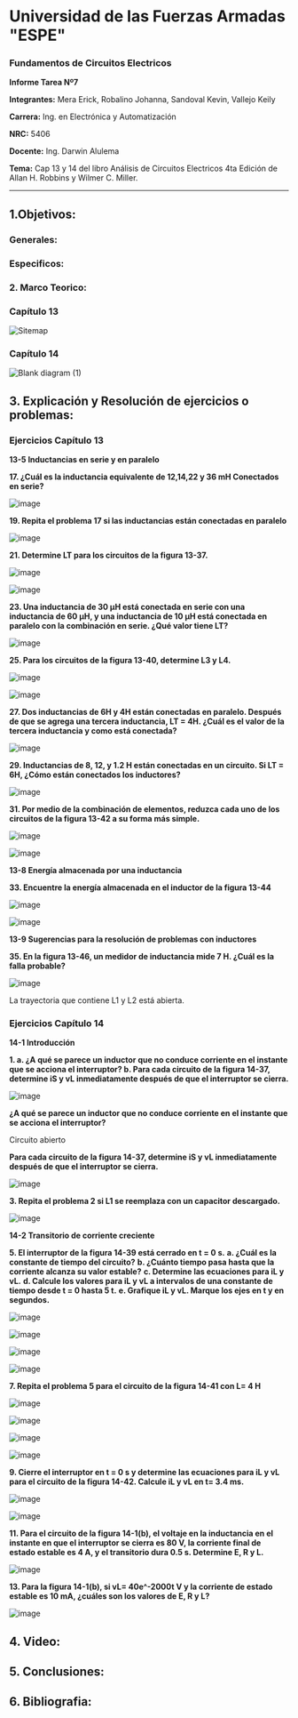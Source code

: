 # Universidad de las Fuerzas Armadas "ESPE"

### Fundamentos de Circuitos Electricos 

**Informe Tarea Nº7**

**Integrantes:** Mera Erick, Robalino Johanna, Sandoval Kevin, Vallejo Keily 

**Carrera:** Ing. en Electrónica y Automatización 

**NRC:** 5406 

**Docente:** Ing. Darwin Alulema

**Tema:**  Cap 13 y 14 del libro Análisis de Circuitos Electricos 4ta Edición de Allan H. Robbins y Wilmer C. Miller.

--------------------------------------------------------------------------------------------------------------------------------------------------------------------
## 1.Objetivos: 

### Generales:

### Especificos: 

### 2. Marco Teorico: 

### Capítulo 13

![Sitemap](https://user-images.githubusercontent.com/84594486/129947665-24ab8498-11ab-4340-ad15-54745036b1ff.jpg)

### Capítulo 14

![Blank diagram (1)](https://user-images.githubusercontent.com/84588860/129835771-ef5ea7fa-5ab2-4313-9705-81e86dc4d333.png)

## 3. Explicación y Resolución de ejercicios o problemas: 

### Ejercicios Capítulo 13

**13-5 Inductancias en serie y en paralelo**

**17. ¿Cuál es la inductancia equivalente de 12,14,22 y 36 mH Conectados en serie?**

![image](https://user-images.githubusercontent.com/84588860/130010149-28ab766b-eed6-4049-8cce-6389074dfac2.png)

**19. Repita el problema 17 si las inductancias están conectadas en paralelo**

![image](https://user-images.githubusercontent.com/84588860/130010217-4c0912c7-930b-495d-805a-1375dda989bb.png)

**21. Determine LT para los circuitos de la figura 13-37.**

![image](https://user-images.githubusercontent.com/84588860/130010283-b395fe38-bcd9-4384-b22b-08020e3d19b1.png)

![image](https://user-images.githubusercontent.com/84588860/130010302-e8a47436-a010-4f93-a2bc-27debc60cb81.png)

**23. Una inductancia de 30 µH está conectada en serie con una inductancia de 60 µH, y una inductancia de 10 µH está conectada en paralelo con la combinación en serie. ¿Qué valor tiene LT?**

![image](https://user-images.githubusercontent.com/84588860/130010390-20e2527c-3c83-4fd0-afab-16f1e24b7ff7.png)

**25. Para los circuitos de la figura 13-40, determine L3 y L4.** 

![image](https://user-images.githubusercontent.com/84588860/130010442-7ccb781a-bf69-4fd0-b2a2-583e953bfa54.png)

![image](https://user-images.githubusercontent.com/84588860/130010526-5af80281-4a36-4a65-89e4-bbc2cab82ae4.png)

**27. Dos inductancias de 6H y 4H están conectadas en paralelo. Después de que se agrega una tercera inductancia, LT = 4H. ¿Cuál es el valor de la tercera inductancia y como está conectada?**

![image](https://user-images.githubusercontent.com/84588860/130010577-a5f1a6b7-0013-42a8-bb98-8baa71de8d3d.png)

**29. Inductancias de 8, 12, y 1.2 H están conectadas en un circuito. Si LT = 6H, ¿Cómo están conectados los inductores?**

![image](https://user-images.githubusercontent.com/84588860/130010639-e9d9a087-c024-49e0-a9ef-020dcaa6a09e.png)

**31. Por medio de la combinación de elementos, reduzca cada uno de los circuitos de la figura 13-42 a su forma más simple.**

![image](https://user-images.githubusercontent.com/84588860/130010699-d3be20f0-2aef-40c5-9a01-6cd93fc04b8f.png)


![image](https://user-images.githubusercontent.com/84588860/130010724-52869243-948c-45d9-84e7-72639dbc2b60.png)


**13-8 Energía almacenada por una inductancia**

**33. Encuentre la energía almacenada en el inductor de la figura 13-44**

![image](https://user-images.githubusercontent.com/85208164/129961192-fc9c230f-05a8-402a-afa6-96ded1207cf7.png)

![image](https://user-images.githubusercontent.com/85208164/129961279-66c2e2c5-ab11-4366-9904-97cd929a3f7e.png)


**13-9 Sugerencias para la resolución de problemas con inductores**

**35. En la figura 13-46, un medidor de inductancia mide 7 H. ¿Cuál es la falla probable?**

![image](https://user-images.githubusercontent.com/85208164/129961311-f17b5706-59c1-48f2-9b1e-b6a3004a1fef.png)

La trayectoria que contiene L1 y L2 está abierta.

### Ejercicios Capítulo 14

**14-1 Introducción**

**1. a. ¿A qué se parece un inductor que no conduce corriente en el instante que se acciona el interruptor?
b. Para cada circuito de la figura 14-37, determine iS y vL inmediatamente después de que el interruptor se cierra.**

![image](https://user-images.githubusercontent.com/85208164/129961368-89250f5e-56ab-4132-bea2-167de8d66fe5.png)

**¿A qué se parece un inductor que no conduce corriente en el instante que se acciona el interruptor?**

Circuito abierto

**Para cada circuito de la figura 14-37, determine iS y vL inmediatamente después de que el interruptor se cierra.**

![image](https://user-images.githubusercontent.com/85208164/129961480-56f1ea4e-0244-4566-93e7-b53adb088fca.png)


**3. Repita el problema 2 si L1 se reemplaza con un capacitor descargado.**

![image](https://user-images.githubusercontent.com/85208164/129961507-62a377e3-bd5d-40e8-999c-9932e59607e2.png)


**14-2 Transitorio de corriente creciente**

**5. El interruptor de la figura 14-39 está cerrado en t = 0 s.**
**a. ¿Cuál es la constante de tiempo del circuito?**
**b. ¿Cuánto tiempo pasa hasta que la corriente alcanza su valor estable?**
**c. Determine las ecuaciones para iL y vL.**
**d. Calcule los valores para iL y vL a intervalos de una constante de tiempo desde t = 0 hasta 5 t.**
**e. Grafique iL y vL. Marque los ejes en t y en segundos.**

![image](https://user-images.githubusercontent.com/85208164/129961534-4b8bc422-7757-43cc-b2da-06b8ac237723.png)

![image](https://user-images.githubusercontent.com/85208164/129961603-664a2be8-3df1-4eee-8853-d1f17c3eddef.png)

![image](https://user-images.githubusercontent.com/85208164/129961618-7797ba7c-975c-4fe7-b1f7-12d689d1a1b8.png)

![image](https://user-images.githubusercontent.com/85208164/130288281-9d0d7de1-1285-46bf-8423-ac8094531f1c.png)

**7. Repita el problema 5 para el circuito de la figura 14-41 con L= 4 H**

![image](https://user-images.githubusercontent.com/85208164/129961648-bb606d5f-e5a6-4f3e-ae39-01254d7e0c71.png)

![image](https://user-images.githubusercontent.com/85208164/129961668-789cd7cb-54f4-4480-a6ca-fce201b2f5b9.png)

![image](https://user-images.githubusercontent.com/85208164/129961684-ac4c19a0-c054-43c5-860c-f10978f390af.png)

![image](https://user-images.githubusercontent.com/85208164/130288491-c7c144ad-ac7c-4381-9074-3faeed88349b.png)

**9. Cierre el interruptor en t = 0 s y determine las ecuaciones para iL y vL para el circuito de la figura 14-42. Calcule iL y vL en t= 3.4 ms.**

![image](https://user-images.githubusercontent.com/85208164/129961717-4eaf6e71-766c-4856-b5d2-c9be6f524005.png)

![image](https://user-images.githubusercontent.com/85208164/129961742-0a74845c-72ed-4442-8df6-0c159722a288.png)

**11. Para el circuito de la figura 14-1(b), el voltaje en la inductancia en el instante en que el interruptor se cierra es 80 V, la corriente final de estado estable es 4 A, y el transitorio dura 0.5 s. Determine E, R y L.**

![image](https://user-images.githubusercontent.com/85208164/129961772-3d273237-5d0f-414e-9f73-8ca17dc48ff8.png)


**13. Para la figura 14-1(b), si vL= 40e^-2000t V y la corriente de estado estable es 10 mA, ¿cuáles son los valores de E, R y L?**

![image](https://user-images.githubusercontent.com/85208164/129961800-0927e6c7-7867-4d87-9716-b65b2160ea24.png)


## 4. Video: 

## 5. Conclusiones: 

## 6. Bibliografia: 
